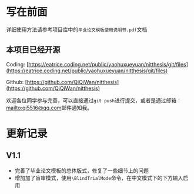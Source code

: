# 写在前面

详细使用方法请参考项目库中的`毕业论文模板使用说明书.pdf`文档

## 本项目已经开源

Coding: [https://eatrice.coding.net/public/yaohuxueyuan/nitthesis/git/files](https://eatrice.coding.net/public/yaohuxueyuan/nitthesis/git/files)

Github: [https://github.com/QiQiWan/nitthesis](https://github.com/QiQiWan/nitthesis)

欢迎各位同学参与完善，可以直接通过`git push`进行提交，或者是通过邮箱：[mailto:qi5516@qq.com](qi5516@qq.com)邮件通知我。

# 更新记录

## V1.1

- 完善了毕业论文模板的总体版式，修复了一些细节上的问题
- 增加加了盲审模式，使用`\BlindTrialMode`命令，在中文模式下的下方输入启用